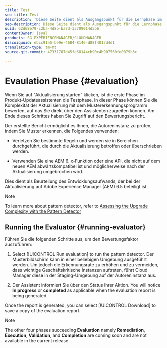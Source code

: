 ```yaml
---
title: Test
seo-title: Test
description: 'Diese Seite dient als Ausgangspunkt für die Lernphase im Produkt-Update-Assistenten. '
seo-description: Diese Seite dient als Ausgangspunkt für die Lernphase im Produkt-Update-Assistenten.
uuid: 62d68e79-c2ba-4d8b-ba7d-33709014d5b6
contentOwner: jsyal
products: SG_EXPERIENCEMANAGER/CLOUDMANAGER
discoiquuid: ebcc91a5-be9e-4684-8146-d88f4013d4d1
translation-type: tm+mt
source-git-commit: 47331787d45fe68144cb90c4b907560fe0079b3c

---
```



# Evaulation Phase {#evaluation}

Wenn Sie auf &quot;Aktualisierung starten&quot; klicken, ist die erste Phase im Produkt-Updateassistenten die Testphase. In dieser Phase können Sie die Komplexität der Aktualisierung mit dem Mustererkennungsprogramm bewerten, auf das Sie direkt über den Assistenten zugreifen können. Am Ende dieses Schrittes haben Sie Zugriff auf den Bewertungsbericht.

Der erstellte Bericht ermöglicht es Ihnen, die Autoreninstanz zu prüfen, indem Sie Muster erkennen, die Folgendes verwenden:

* Verletzen Sie bestimmte Regeln und werden sie in Bereichen durchgeführt, die durch die Aktualisierung betroffen oder überschrieben werden.

* Verwenden Sie eine AEM 6. x-Funktion oder eine API, die nicht auf dem neuen AEM abwärtskompatibel ist und möglicherweise nach der Aktualisierung umgebrochen wird.


Dies dient als Beurteilung des Entwicklungsaufwands, der bei der Aktualisierung auf Adobe Experience Manager (AEM) 6.5 beteiligt ist.

>[!NOTE]
>To learn more about pattern detector, refer to [Assessing the Upgrade Complexity with the Pattern Detector](https://helpx.adobe.com/experience-manager/6-4/sites/deploying/using/pattern-detector.html)

## Running the Evaluator {#running-evaluator}

Führen Sie die folgenden Schritte aus, um den Bewertungsfaktor auszuführen:

1. Select [!UICONTROL Run evaluation] to run the pattern detector. Der Musterbildschirm kann in einer beliebigen Umgebung ausgeführt werden. Um jedoch die Erkennungsrate zu erhöhen und zu vermeiden, dass wichtige Geschäftskritische Instanzen auftreten, führt Cloud Manager diese in der Staging-Umgebung auf der Autoreninstanz aus.

1. Der Assistent informiert Sie über den Status Ihrer Aktion. You will notice **In progress** or **completed** as applicable when the evaluation report is being generated.

Once the report is generated, you can select [!UICONTROL Download] to save a copy of the evaluation report.

>[!NOTE]
>The other four phases succeeding **Evaluation** namely **Remediation**, **Execution**, **Validation**, and **Completion** are coming soon and are not available in the current release.
